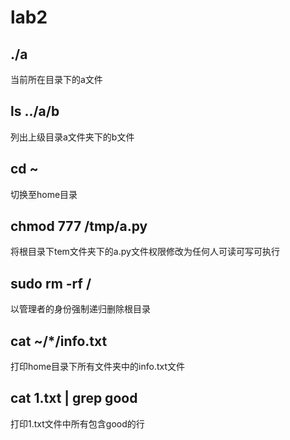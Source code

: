 # lab2
## ./a
当前所在目录下的a文件
## ls ../a/b
列出上级目录a文件夹下的b文件
## cd ~
切换至home目录
## chmod 777 /tmp/a.py
将根目录下tem文件夹下的a.py文件权限修改为任何人可读可写可执行
## sudo rm -rf /
以管理者的身份强制递归删除根目录
## cat ~/*/info.txt
打印home目录下所有文件夹中的info.txt文件
## cat 1.txt | grep good
打印1.txt文件中所有包含good的行